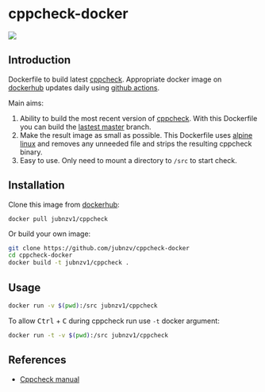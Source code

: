 # cppcheck-docker

![](https://github.com/jubnzv/cppcheck-docker/workflows/Docker%20Image%20CI/badge.svg)

## Introduction

Dockerfile to build latest [cppcheck](https://github.com/danmar/cppcheck). Appropriate docker image on [dockerhub](https://cloud.docker.com/repository/docker/jubnzv1/cppcheck) updates daily using [github actions](https://github.com/jubnzv/cppcheck-docker/actions).

Main aims:

1. Ability to build the most recent version of [cppcheck](https://github.com/danmar/cppcheck). With this Dockerfile you can build the [lastest master](https://github.com/danmar/cppcheck/commits/master) branch.
2. Make the result image as small as possible. This Dockerfile uses [alpine linux](https://alpinelinux.org) and removes any unneeded file and strips the resulting cppcheck binary.
3. Easy to use. Only need to mount a directory to `/src` to start check.

## Installation

Clone this image from [dockerhub](https://cloud.docker.com/repository/docker/jubnzv1/cppcheck):

```basg
docker pull jubnzv1/cppcheck
```

Or build your own image:
```bash
git clone https://github.com/jubnzv/cppcheck-docker
cd cppcheck-docker
docker build -t jubnzv1/cppcheck .
```

## Usage

```bash
docker run -v $(pwd):/src jubnzv1/cppcheck
```

To allow <kbd>Ctrl</kbd> + <kbd>C</kbd> during cppcheck run use `-t` docker argument:

```bash
docker run -t -v $(pwd):/src jubnzv1/cppcheck
```

## References

* [Cppcheck manual](http://cppcheck.sourceforge.net/manual.html)

